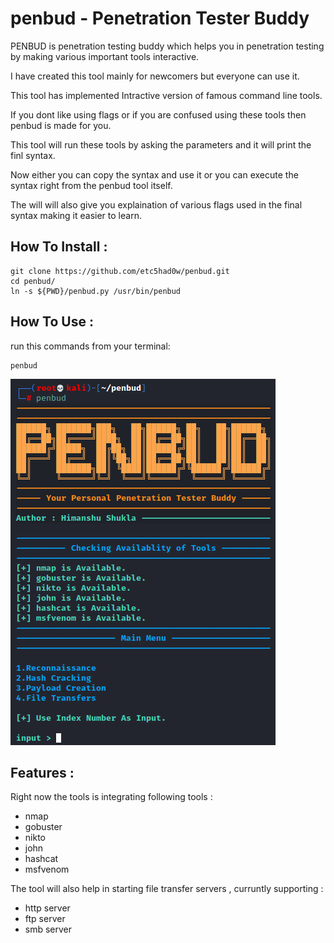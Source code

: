 # penbud - Penetration Tester Buddy

PENBUD is penetration testing buddy which helps you in penetration testing by making various important tools interactive.

I have created this tool mainly for newcomers but everyone can use it.

This tool has implemented Intractive version of famous command line tools.

If you dont like using flags or if you are confused using these tools then penbud is made for you.

This tool will run these tools by asking the parameters and it will print the finl syntax.

Now either you can copy the syntax and use it or you can execute the syntax right from the penbud tool itself.

The will will also give you explaination of various flags used in the final syntax making it easier to learn.

## How To Install :  

```
git clone https://github.com/etc5had0w/penbud.git
cd penbud/
ln -s ${PWD}/penbud.py /usr/bin/penbud
```
## How To Use :

run this commands from your terminal:

```
penbud
```


![demo](https://github.com/etc5had0w/penbud/blob/main/demo.png?raw=true "Title")

## Features :

Right now the tools is integrating following tools :

* nmap
* gobuster
* nikto
* john
* hashcat
* msfvenom


The tool will also help in starting file transfer servers , curruntly supporting :

* http server
* ftp server
* smb server
